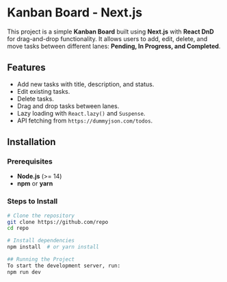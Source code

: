 # Kanban Board - Next.js

This project is a simple **Kanban Board** built using **Next.js** with **React DnD** for drag-and-drop functionality. It allows users to add, edit, delete, and move tasks between different lanes: **Pending, In Progress, and Completed**.

## Features
- Add new tasks with title, description, and status.
- Edit existing tasks.
- Delete tasks.
- Drag and drop tasks between lanes.
- Lazy loading with `React.lazy()` and `Suspense`.
- API fetching from `https://dummyjson.com/todos`.

## Installation
### Prerequisites
- **Node.js** (>= 14)
- **npm** or **yarn**


### Steps to Install
```sh
# Clone the repository
git clone https://github.com/repo
cd repo

# Install dependencies
npm install  # or yarn install

## Running the Project
To start the development server, run:
npm run dev



